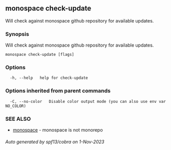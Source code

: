 ## monospace check-update

Will check against monospace github repository for available updates.

### Synopsis

Will check against monospace github repository for available updates.

```
monospace check-update [flags]
```

### Options

```
  -h, --help   help for check-update
```

### Options inherited from parent commands

```
  -C, --no-color   Disable color output mode (you can also use env var NO_COLOR)
```

### SEE ALSO

* [monospace](monospace.md)	 - monospace is not monorepo

###### Auto generated by spf13/cobra on 1-Nov-2023
